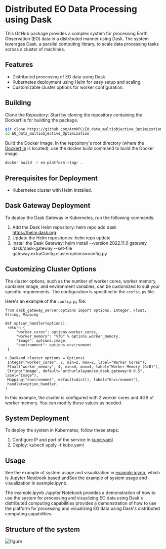 # Distributed EO Data Processing using Dask

This GitHub package provides a complex system for processing Earth Observation (EO) data in a distributed manner using Dask. The system leverages Dask, a parallel computing library, to scale data processing tasks across a cluster of machines.

## Features

- Distributed processing of EO data using Dask.
- Kubernetes deployment using Helm for easy setup and scaling.
- Customizable cluster options for worker configuration.


## Building
Clone the Repository: Start by cloning the repository containing the Dockerfile for building the package.
```bash
git clone https://github.com/ArmHPC/EO_data_multiobjective_Optimization.git
cd EO_data_multiobjective_Optimization
```

Build the Docker Image: In the repository's root directory (where the [Dockerfile](/Dockerfile) is located), use the docker build command to build the Docker image.

```bash
docker build -t eo-platform:<tag> .
```


## Prerequisites for Deployment

- Kubernetes cluster with Helm installed.

##  Dask Gateway Deployment

To deploy the Dask Gateway in Kubernetes, run the following commands:

1. Add the Dask Helm repository:
helm repo add dask https://helm.dask.org
2. Update the Helm repositories:
helm repo update
3. Install the Dask Gateway:
helm install --version 2022.11.0 gateway dask/dask-gateway --set-file gateway.extraConfig.clusteroptions=config.py

## Customizing Cluster Options

The cluster options, such as the number of worker cores, worker memory, container image, and environment variables, can be customized to suit your specific requirements. The configuration is specified in the `config.py` file.

Here's an example of the `config.py` file:

```
from dask_gateway_server.options import Options, Integer, Float, String, Mapping

def option_handler(options):
 return {
     "worker_cores": options.worker_cores,
     "worker_memory": "%fG" % options.worker_memory,
     "image": options.image,
     "environment": options.environment
 }

c.Backend.cluster_options = Options(
 Integer("worker_cores", 2, min=2, max=2, label="Worker Cores"),
 Float("worker_memory", 4, min=4, max=4, label="Worker Memory (GiB)"),
 String("image", default="arthurlalayan/eo_dask_gateway:0.0.5", label="Image"),
 Mapping("environment", default=dict(), label="Environment"),
 handler=option_handler,
)
```

In this example, the cluster is configured with 2 worker cores and 4GB of worker memory. You can modify these values as needed.

## System Deployment

To deploy the system in Kubernetes, follow these steps:
1. Configure IP and port of the service in [kube.yaml](config/kube.yaml)
2. Deploy: kubectl apply -f kube.yaml


## Usage

See the example of system usage and visualization in [example.ipynb](usage/example.ipynb), which is Jupyter Notebook based andSee the example of system usage and visualization in example.ipynb.

The example.ipynb Jupyter Notebook provides a demonstration of how to use the system for processing and visualizing EO data using Dask's distributed computing capabilities provides a demonstration of how to use the platform for processing and visualizing EO data using Dask's distributed computing capabilities

## Structure of the system

![figure](resources/figure.png)